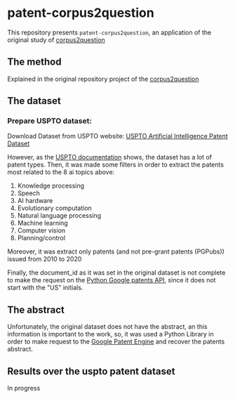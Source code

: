 patent-corpus2question
===============

This repository presents `patent-corpus2question`, an application of the original study of [corpus2question](https://github.com/unicamp-dl/corpus2question)


## The method

Explained in the original repository project of the [corpus2question](https://github.com/unicamp-dl/corpus2question)

## The dataset

### Prepare USPTO dataset:  
Download Dataset from USPTO website: [USPTO Artificial Intelligence Patent Dataset](https://www.uspto.gov/ip-policy/economic-research/research-datasets/artificial-intelligence-patent-dataset)

However, as the [USPTO documentation](https://poseidon01.ssrn.com/delivery.php?ID=934115017026001122110093103076101087004000029032026050076123027006092103102107122100121056010047106017007064031070072072028068061005033048047068005072112114110123072086015001005098119083027021003001094008072110029104095108082019126016091114078023125008&EXT=pdf&INDEX=TRUE) shows, the dataset has a lot of patent types.
Then, it was made some filters in order to extract the patents most related to the 8 ai topics above:
1. Knowledge processing
2. Speech
3. AI hardware
4. Evolutionary computation
5. Natural language processing 
6. Machine learning
7. Computer vision
8. Planning/control

Moreover, it was extract only patents (and not pre-grant patents (PGPubs)) issued from 2010 to 2020

Finally, the document_id as it was set in the original dataset is not complete to make the request on the [Python Google patents API](https://pypi.org/project/google-patent-scraper/), since it does not start with the "US" initials.

## The abstract

Unfortunately, the original dataset does not have the abstract, an this information is important to the work, so, it was used a Python Library in order to make request to the [Google Patent Engine](https://patents.google.com/) and recover the patents abstract.

## Results over the uspto patent dataset

In progress
